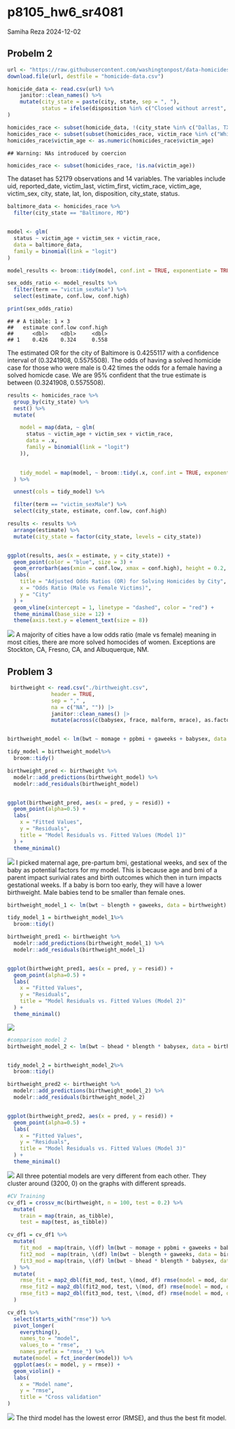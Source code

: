 p8105_hw6_sr4081
================
Samiha Reza
2024-12-02

## Probelm 2

``` r
url <- "https://raw.githubusercontent.com/washingtonpost/data-homicides/master/homicide-data.csv"
download.file(url, destfile = "homicide-data.csv")

homicide_data <- read.csv(url) %>%
    janitor::clean_names() %>%
    mutate(city_state = paste(city, state, sep = ", "),
           status = ifelse(disposition %in% c("Closed without arrest", "Open/No arrest"), 0, 1)
)

homicides_race <- subset(homicide_data, !(city_state %in% c("Dallas, TX", "Phoenix, AZ", "Kansas City, MO", "Tulsa, AL")))
homicides_race <- subset(subset(homicides_race, victim_race %in% c("White", "Black")))
homicides_race$victim_age <- as.numeric(homicides_race$victim_age)
```

    ## Warning: NAs introduced by coercion

``` r
homicides_race <- subset(homicides_race, !is.na(victim_age))
```

The dataset has 52179 observations and 14 variables. The variables
include uid, reported_date, victim_last, victim_first, victim_race,
victim_age, victim_sex, city, state, lat, lon, disposition, city_state,
status.

``` r
baltimore_data <- homicides_race %>%
  filter(city_state == "Baltimore, MD")


model <- glm(
  status ~ victim_age + victim_sex + victim_race,
  data = baltimore_data,
  family = binomial(link = "logit")
)

model_results <- broom::tidy(model, conf.int = TRUE, exponentiate = TRUE)

sex_odds_ratio <- model_results %>%
  filter(term == "victim_sexMale") %>%
  select(estimate, conf.low, conf.high)

print(sex_odds_ratio)
```

    ## # A tibble: 1 × 3
    ##   estimate conf.low conf.high
    ##      <dbl>    <dbl>     <dbl>
    ## 1    0.426    0.324     0.558

The estimated OR for the city of Baltimore is 0.4255117 with a
confidence interval of (0.3241908, 0.5575508). The odds of having a
solved homicide case for those who were male is 0.42 times the odds for
a female having a solved homicde case. We are 95% confident that the
true estimate is between (0.3241908, 0.5575508).

``` r
results <- homicides_race %>%
  group_by(city_state) %>%
  nest() %>%  
  mutate(

    model = map(data, ~ glm(
      status ~ victim_age + victim_sex + victim_race,  
      data = .x,
      family = binomial(link = "logit")
    )),
    

    tidy_model = map(model, ~ broom::tidy(.x, conf.int = TRUE, exponentiate = TRUE))
  ) %>%

  unnest(cols = tidy_model) %>%

  filter(term == "victim_sexMale") %>%
  select(city_state, estimate, conf.low, conf.high)
```

``` r
results <- results %>%
  arrange(estimate) %>%
  mutate(city_state = factor(city_state, levels = city_state)) 


ggplot(results, aes(x = estimate, y = city_state)) +
  geom_point(color = "blue", size = 3) + 
  geom_errorbarh(aes(xmin = conf.low, xmax = conf.high), height = 0.2, color = "gray") + 
  labs(
    title = "Adjusted Odds Ratios (OR) for Solving Homicides by City",
    x = "Odds Ratio (Male vs Female Victims)",
    y = "City"
  ) +
  geom_vline(xintercept = 1, linetype = "dashed", color = "red") + 
  theme_minimal(base_size = 12) +
  theme(axis.text.y = element_text(size = 8)) 
```

![](p8105_hw6_sr4081_files/figure-gfm/plot-1.png)<!-- --> A majority of
cities have a low odds ratio (male vs female) meaning in most cities,
there are more solved homocides of women. Exceptions are Stockton, CA,
Fresno, CA, and Albuquerque, NM.

## Problem 3

``` r
 birthweight <- read.csv("./birthweight.csv", 
              header = TRUE, 
              sep = "," ,
              na = c("NA", "")) |>
              janitor::clean_names() |>
              mutate(across(c(babysex, frace, malform, mrace), as.factor))


birthweight_model <- lm(bwt ~ momage + ppbmi + gaweeks + babysex, data = birthweight)

tidy_model = birthweight_model%>% 
  broom::tidy()

birthweight_pred <- birthweight %>%
  modelr::add_predictions(birthweight_model) %>%
  modelr::add_residuals(birthweight_model)


ggplot(birthweight_pred, aes(x = pred, y = resid)) +
  geom_point(alpha=0.5) +
  labs(
    x = "Fitted Values",
    y = "Residuals",
    title = "Model Residuals vs. Fitted Values (Model 1)"
  ) +
  theme_minimal()
```

![](p8105_hw6_sr4081_files/figure-gfm/data2-1.png)<!-- --> I picked
maternal age, pre-partum bmi, gestational weeks, and sex of the baby as
potential factors for my model. This is because age and bmi of a parent
impact surivial rates and birth outcomes which then in turn impacts
gestational weeks. If a baby is born too early, they will have a lower
birthweight. Male babies tend to be smaller than female ones.

``` r
birthweight_model_1 <- lm(bwt ~ blength + gaweeks, data = birthweight)

tidy_model_1 = birthweight_model_1%>% 
  broom::tidy()

birthweight_pred1 <- birthweight %>%
  modelr::add_predictions(birthweight_model_1) %>%
  modelr::add_residuals(birthweight_model_1)


ggplot(birthweight_pred1, aes(x = pred, y = resid)) +
  geom_point(alpha=0.5) +
  labs(
    x = "Fitted Values",
    y = "Residuals",
    title = "Model Residuals vs. Fitted Values (Model 2)"
  ) +
  theme_minimal()
```

![](p8105_hw6_sr4081_files/figure-gfm/comparison-1.png)<!-- -->

``` r
#comparison model 2
birthweight_model_2 <- lm(bwt ~ bhead * blength * babysex, data = birthweight)


tidy_model_2 = birthweight_model_2%>% 
  broom::tidy()

birthweight_pred2 <- birthweight %>%
  modelr::add_predictions(birthweight_model_2) %>%
  modelr::add_residuals(birthweight_model_2)


ggplot(birthweight_pred2, aes(x = pred, y = resid)) +
  geom_point(alpha=0.5) +
  labs(
    x = "Fitted Values",
    y = "Residuals",
    title = "Model Residuals vs. Fitted Values (Model 3)"
  ) +
  theme_minimal()
```

![](p8105_hw6_sr4081_files/figure-gfm/comparison-2.png)<!-- --> All
three potential models are very different from each other. They cluster
around (3200, 0) on the graphs with different spreads.

``` r
#CV Training
cv_df1 = crossv_mc(birthweight, n = 100, test = 0.2) %>% 
  mutate(
    train = map(train, as_tibble),
    test = map(test, as_tibble))

cv_df1 = cv_df1 %>% 
  mutate(
    fit_mod  = map(train, \(df) lm(bwt ~ momage + ppbmi + gaweeks + babysex, data = birthweight)),
    fit2_mod  = map(train, \(df) lm(bwt ~ blength + gaweeks, data = birthweight)),
    fit3_mod = map(train, \(df) lm(bwt ~ bhead * blength * babysex, data = birthweight))
  ) %>% 
  mutate(
    rmse_fit = map2_dbl(fit_mod, test, \(mod, df) rmse(model = mod, data = df)),
    rmse_fit2 = map2_dbl(fit2_mod, test, \(mod, df) rmse(model = mod, data = df)),
    rmse_fit3 = map2_dbl(fit3_mod, test, \(mod, df) rmse(model = mod, data = df))
  )

cv_df1 %>%  
  select(starts_with("rmse")) %>%  
  pivot_longer(
    everything(),
    names_to = "model", 
    values_to = "rmse",
    names_prefix = "rmse_") %>%  
  mutate(model = fct_inorder(model)) %>%  
  ggplot(aes(x = model, y = rmse)) + 
  geom_violin() + 
  labs(
    x = "Model name",
    y = "rmse",
    title = "Cross validation"
)
```

![](p8105_hw6_sr4081_files/figure-gfm/unnamed-chunk-1-1.png)<!-- --> The
third model has the lowest error (RMSE), and thus the best fit model.
